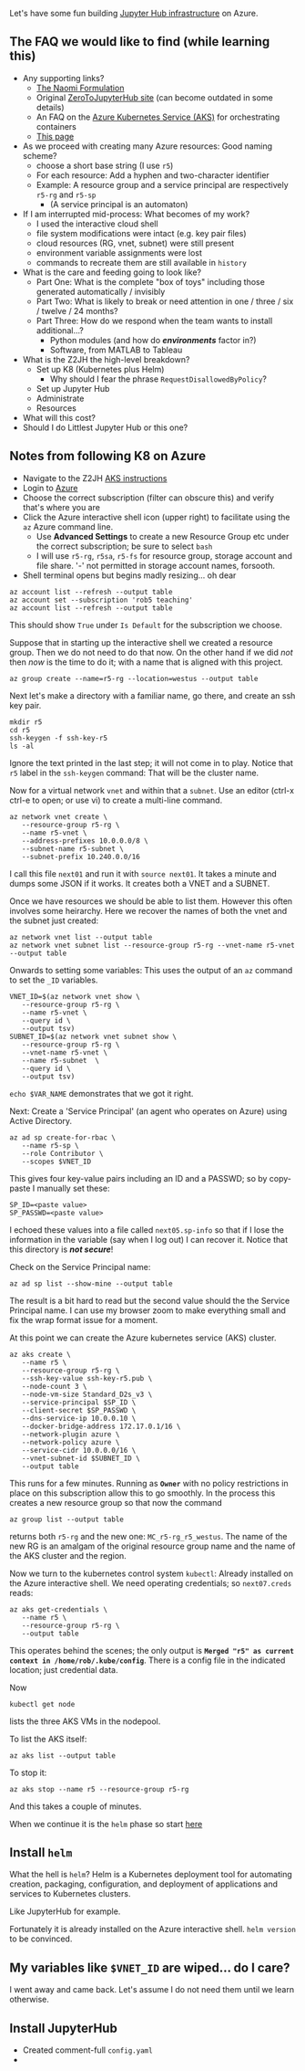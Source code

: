Let's have some fun building [Jupyter Hub infrastructure](https://zero-to-jupyterhub.readthedocs.io/en/latest/)
on Azure.



## The FAQ we would like to find (while learning this)

- Any supporting links?
    - [The Naomi Formulation](https://curious-poppyseed-2cf.notion.site/Zero-To-Jupyterhub-Script-83866ee697964443a579d5b3f2500e4b)
    - Original [ZeroToJupyterHub site](https://zero-to-jupyterhub.readthedocs.io/en/latest/) (can become outdated in some details)
    - An FAQ on the [Azure Kubernetes Service (AKS)](https://docs.microsoft.com/en-us/azure/aks/faq) for orchestrating containers
    - [This page](https://github.com/robfatland/zero2x/edit/master/Z2JH/README.md)
- As we proceed with creating many Azure resources: Good naming scheme?
    - choose a short base string (I use `r5`)
    - For each resource: Add a hyphen and two-character identifier
    - Example: A resource group and a service principal are respectively `r5-rg` and `r5-sp`
        - (A service principal is an automaton)
- If I am interrupted mid-process: What becomes of my work?
    - I used the interactive cloud shell 
    - file system modifications were intact (e.g. key pair files) 
    - cloud resources (RG, vnet, subnet) were still present
    - environment variable assignments were lost
    - commands to recreate them are still available in `history`
- What is the care and feeding going to look like?
    - Part One: What is the complete "box of toys" including those generated automatically / invisibly
    - Part Two: What is likely to break or need attention in one / three / six / twelve / 24 months?
    - Part Three: How do we respond when the team wants to install additional...?
        - Python modules (and how do ***environments*** factor in?)
        - Software, from MATLAB to Tableau
- What is the Z2JH the high-level breakdown?
    - Set up K8 (Kubernetes plus Helm)
        - Why should I fear the phrase `RequestDisallowedByPolicy`?
    - Set up Jupyter Hub
    - Administrate
    - Resources
- What will this cost? 
- Should I do Littlest Jupyter Hub or this one?


## Notes from following K8 on Azure

- Navigate to the Z2JH [AKS instructions](https://zero-to-jupyterhub.readthedocs.io/en/latest/kubernetes/microsoft/step-zero-azure.html)
- Login to [Azure](https://portal.azure.com)
- Choose the correct subscription (filter can obscure this) and verify that's where you are
- Click the Azure interactive shell icon (upper right) to facilitate using the `az` Azure command line.
    - Use **Advanced Settings** to create a new Resource Group etc under the correct subscription; be sure to select `bash` 
    - I will use `r5-rg`, `r5sa`, `r5-fs` for resource group, storage account and file share. '-' not permitted in storage account names, forsooth. 
- Shell terminal opens but begins madly resizing... oh dear


```
az account list --refresh --output table
az account set --subscription 'rob5 teaching'
az account list --refresh --output table
```

This should show `True` under `Is Default` for the subscription we choose.


Suppose that in starting up the interactive shell we created a resource group. Then we do not need to do that now. 
On the other hand if we did *not* then *now* is the time to do it; with a name that is aligned with this project.


```
az group create --name=r5-rg --location=westus --output table
```


Next let's make a directory with a familiar name, go there, and create an ssh key pair.


```
mkdir r5
cd r5
ssh-keygen -f ssh-key-r5
ls -al
```


Ignore the text printed in the last step; it will not come in to play.
Notice that `r5` label in the `ssh-keygen` command: That will be the cluster name.


Now for a virtual network `vnet` and within that a `subnet`. 
Use an editor (ctrl-x ctrl-e to open; or use vi) to create a multi-line command.


```
az network vnet create \
   --resource-group r5-rg \
   --name r5-vnet \
   --address-prefixes 10.0.0.0/8 \
   --subnet-name r5-subnet \
   --subnet-prefix 10.240.0.0/16
```


I call this file `next01` and run it with `source next01`. It takes a minute and dumps some JSON if it works.
It creates both a VNET and a SUBNET.


Once we have resources we should be able to list them. However this often involves some heirarchy.
Here we recover the names of both the vnet and the subnet just created:


```
az network vnet list --output table
az network vnet subnet list --resource-group r5-rg --vnet-name r5-vnet --output table
```


Onwards to setting some variables: This uses the output of an `az` command to set the `_ID` variables.


```
VNET_ID=$(az network vnet show \
   --resource-group r5-rg \
   --name r5-vnet \
   --query id \
   --output tsv)
SUBNET_ID=$(az network vnet subnet show \
   --resource-group r5-rg \
   --vnet-name r5-vnet \
   --name r5-subnet  \
   --query id \
   --output tsv)
```


`echo $VAR_NAME` demonstrates that we got it right.


Next: Create a 'Service Principal' (an agent who operates on Azure) using Active Directory.


```
az ad sp create-for-rbac \
   --name r5-sp \
   --role Contributor \
   --scopes $VNET_ID
```


This gives four key-value pairs including an ID and a PASSWD; so by copy-paste I manually set these:


```
SP_ID=<paste value>
SP_PASSWD=<paste value>
```

I echoed these values into a file called `next05.sp-info` so that if I lose the information
in the variable (say when I log out) I can recover it. Notice that this directory is ***not secure***!


Check on the Service Principal name: 


```
az ad sp list --show-mine --output table
```


The result is a bit hard to read but the second value should the the Service Principal name. I can use my browser
zoom to make everything small and fix the wrap format issue for a moment. 


At this point we can create the Azure kubernetes service (AKS) cluster.


```
az aks create \
   --name r5 \
   --resource-group r5-rg \
   --ssh-key-value ssh-key-r5.pub \
   --node-count 3 \
   --node-vm-size Standard_D2s_v3 \
   --service-principal $SP_ID \
   --client-secret $SP_PASSWD \
   --dns-service-ip 10.0.0.10 \
   --docker-bridge-address 172.17.0.1/16 \
   --network-plugin azure \
   --network-policy azure \
   --service-cidr 10.0.0.0/16 \
   --vnet-subnet-id $SUBNET_ID \
   --output table
```

This runs for a few minutes. Running as **`Owner`** with no policy restrictions in place on this subscription
allow this to go smoothly. In the process this creates a new resource group so that now the command

```
az group list --output table
```

returns both `r5-rg` and the new one: `MC_r5-rg_r5_westus`. The name of the new RG is an amalgam of the original resource group
name and the name of the AKS cluster and the region.


Now we turn to the kubernetes control system `kubectl`: Already installed on the Azure interactive shell. We need
operating credentials; so `next07.creds` reads: 


```
az aks get-credentials \
   --name r5 \
   --resource-group r5-rg \
   --output table
```

This operates behind the scenes; the only output is **`Merged "r5" as current context in /home/rob/.kube/config`**.
There is a config file in the indicated location; just credential data.


Now

```
kubectl get node
```

lists the three AKS VMs in the nodepool.


To list the AKS itself: 


```
az aks list --output table
```


To stop it: 


```
az aks stop --name r5 --resource-group r5-rg
```

And this takes a couple of minutes. 


When we continue it is the `helm` phase so start [here](https://zero-to-jupyterhub.readthedocs.io/en/latest/kubernetes/setup-helm.html)


## Install **`helm`**

What the hell is `helm`? Helm is a Kubernetes deployment tool for automating creation, 
packaging, configuration, and deployment of applications and services to Kubernetes clusters.


Like JupyterHub for example. 


Fortunately it is already installed on the Azure interactive shell. `helm version` to be convinced.


## My variables like `$VNET_ID` are wiped... do I care?


I went away and came back. Let's assume I do not need them until we learn otherwise.


## Install JupyterHub

- Created comment-full `config.yaml`
- 




